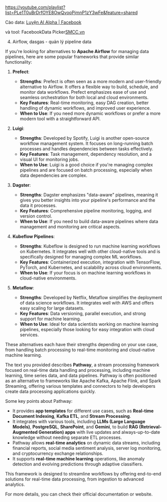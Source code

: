 https://youtube.com/playlist?list=PLe1T0uBrDrfOYE8OwQvooPjmnP1zY3wFe&feature=shared

Cào data: [Luyện AI Alpha | Facebook](https://www.facebook.com/groups/1636625373849471/search/?q=databuff)

và tool: FacebookData Picker[SMCC.vn](https://smcc.vn/Administrator/Default.aspx?cmd=pickeddata)

4. Airflow, dasgas - quản lý pipeline data

If you're looking for alternatives to **Apache Airflow** for managing data pipelines, here are some popular frameworks that provide similar functionality:

1. **Prefect**:
   - **Strengths**: Prefect is often seen as a more modern and user-friendly alternative to Airflow. It offers a flexible way to build, schedule, and monitor data workflows. Prefect emphasizes ease of use and seamless orchestration for both local and cloud environments.
   - **Key Features**: Real-time monitoring, easy DAG creation, better handling of dynamic workflows, and improved user experience.
   - **When to Use**: If you need more dynamic workflows or prefer a more modern tool with a straightforward API.

2. **Luigi**:
   - **Strengths**: Developed by Spotify, Luigi is another open-source workflow management system. It focuses on long-running batch processes and handles dependencies between tasks effectively.
   - **Key Features**: Task management, dependency resolution, and a visual UI for monitoring jobs.
   - **When to Use**: Luigi is a good choice if you're managing complex pipelines and are focused on batch processing, especially when data dependencies are complex.

3. **Dagster**:
   - **Strengths**: Dagster emphasizes "data-aware" pipelines, meaning it gives you better insights into your pipeline's performance and the data it processes.
   - **Key Features**: Comprehensive pipeline monitoring, logging, and version control.
   - **When to Use**: If you need to build data-aware pipelines where data management and monitoring are critical aspects.

4. **Kubeflow Pipelines**:
   - **Strengths**: Kubeflow is designed to run machine learning workflows on Kubernetes. It integrates well with other cloud-native tools and is specifically designed for managing complex ML workflows.
   - **Key Features**: Containerized execution, integration with TensorFlow, PyTorch, and Kubernetes, and scalability across cloud environments.
   - **When to Use**: If your focus is on machine learning workflows in cloud-native environments.

5. **Metaflow**:
   - **Strengths**: Developed by Netflix, Metaflow simplifies the deployment of data science workflows. It integrates well with AWS and offers easy scaling for large datasets.
   - **Key Features**: Data versioning, parallel execution, and strong support for machine learning.
   - **When to Use**: Ideal for data scientists working on machine learning pipelines, especially those looking for easy integration with cloud services.

These alternatives each have their strengths depending on your use case, from handling batch processing to real-time monitoring and cloud-native machine learning.


The text you provided describes **Pathway**, a stream processing framework focused on real-time data handling and processing, including machine learning, time series data, and data pipelines. Pathway is often positioned as an alternative to frameworks like Apache Kafka, Apache Flink, and Spark Streaming, offering various templates and connectors to help developers create data processing applications quickly.

Some key points about Pathway:

- It provides **app templates** for different use cases, such as **Real-time Document Indexing**, **Kafka ETL**, and **Stream Processing**.
- It integrates with various tools, including **LLMs (Large Language Models)**, **PostgreSQL**, **SharePoint**, and **Gemini**, to build **RAG (Retrieval-Augmented Generation) apps** with live updates and always-up-to-date knowledge without needing separate ETL processes.
- Pathway allows **real-time analytics** on dynamic data streams, including financial reports, social media sentiment analysis, server log monitoring, and cryptocurrency exchange relationships.
- It supports **real-time machine learning** operations, like anomaly detection and evolving predictions through adaptive classifiers.

This framework is designed to streamline workflows by offering end-to-end solutions for real-time data processing, from ingestion to advanced analytics.

For more details, you can check their official documentation or website.